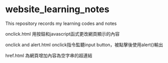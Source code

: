 # website_learning_notes
This repository records my learning codes and notes

onclick.html 用按鈕和javascript函式更改網頁顯示的內容

onclick and alert.html onclick指令監聽input button，被點擊後使用alert()輸出

href.html 為網頁增加內容為空字串的超連結
